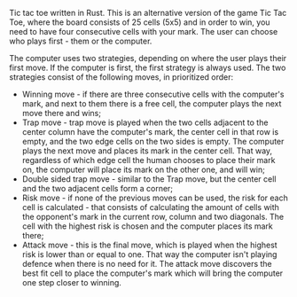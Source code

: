 Tic tac toe written in Rust.
This is an alternative version of the game Tic Tac Toe, where the board consists of 25 cells (5x5) and in order to win, you need to have four consecutive cells with your mark.
The user can choose who plays first - them or the computer.

The computer uses two strategies, depending on where the user plays their first move. If the computer is first, the first strategy is always used.
The two strategies consist of the following moves, in prioritized order:
- Winning move - if there are three consecutive cells with the computer's mark, and next to them there is a free cell, the computer plays the next move there and wins;
- Trap move - trap move is played when the two cells adjacent to the center column have the computer's mark, the center cell in that row is empty, and the two edge cells on the two sides is empty. The computer plays the next move and places its mark in the center cell. That way, regardless of which edge cell the human chooses to place their mark on, the computer will place its mark on the other one, and will win;
- Double sided trap move - similar to the Trap move, but the center cell and the two adjacent cells form a corner;
- Risk move - if none of the previous moves can be used, the risk for each cell is calculated - that consists of calculating the amount of cells with the opponent's mark in the current row, column and two diagonals. The cell with the highest risk is chosen and the computer places its mark there;
- Attack move - this is the final move, which is played when the highest risk is lower than or equal to one. That way the computer isn't playing defence when there is no need for it. The attack move discovers the best fit cell to place the computer's mark which will bring the computer one step closer to winning.